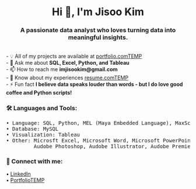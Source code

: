 <h1 align="center">Hi 👋, I'm Jisoo Kim</h1>
<h3 align="center">A passionate data analyst who loves turning data into meaningful insights.</h3>

<br />
- 💡 All of my projects are available at <a href="https://www.linkedin.com/in/jisookim33">portfolio.comTEMP</a><br />
- 💬 Ask me about <b>SQL, Excel, Python, and Tableau</b><br />
- 📫 How to reach me <b>imjisookim@gmail.com</b><br />
- 📄 Know about my experiences <a href="https://www.linkedin.com/in/jisookim33">resume.comTEMP</a><br />
- ⚡ Fun fact <b>I believe data speaks louder than words - but I do love good coffee and Python scripts!</b>

<br />
<h3 align="left">🛠️ Languages and Tools:</h3>
<pre>• Language: SQL, Python, MEL (Maya Embedded Language), MaxScript
• Database: MySQL
• Visualization: Tableau
• Other: Microsft Excel, Microsoft Word, Microsoft PowerPoint, PyCharm, Qt/Pyside, Perforce, Jira
         Audobe Photoshop, Audobe Illustrator, Audobe Premiere, Autodesk Maya, Autodesk 3ds Max, Unreal Engines</pre>


<h3 align="left">💞 Connect with me:</h3>
<p align="left">
• <a href="https://www.linkedin.com/in/jisookim33" target="_blank">LinkedIn</a><br />
• <a href="https://www.linkedin.com/in/jisookim33" target="_blank">PortfolioTEMP</a>
